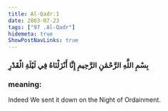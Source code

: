 ```yaml
---
title: Al-Qadr:1
date: 2003-07-23
tags: ["97 .Al-Qadr"]
hidemeta: true 
ShowPostNavLinks: true 
---
```

### بِسْمِ اللَّهِ الرَّحْمَٰنِ الرَّحِيمِ إِنَّا أَنْزَلْنَاهُ فِي لَيْلَةِ الْقَدْرِ
### meaning: 
Indeed We sent it down on the Night of Ordainment.
